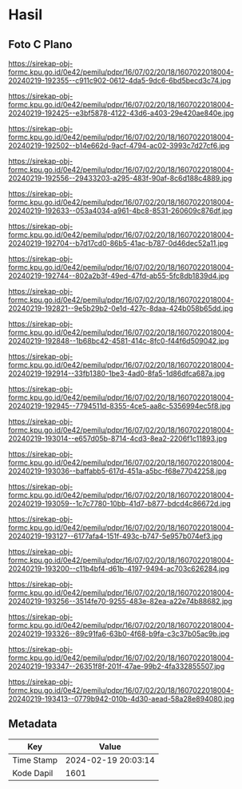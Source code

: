 # Hasil

## Foto C Plano

https://sirekap-obj-formc.kpu.go.id/0e42/pemilu/pdpr/16/07/02/20/18/1607022018004-20240219-192355--c911c902-0612-4da5-9dc6-6bd5becd3c74.jpg

https://sirekap-obj-formc.kpu.go.id/0e42/pemilu/pdpr/16/07/02/20/18/1607022018004-20240219-192425--e3bf5878-4122-43d6-a403-29e420ae840e.jpg

https://sirekap-obj-formc.kpu.go.id/0e42/pemilu/pdpr/16/07/02/20/18/1607022018004-20240219-192502--b14e662d-9acf-4794-ac02-3993c7d27cf6.jpg

https://sirekap-obj-formc.kpu.go.id/0e42/pemilu/pdpr/16/07/02/20/18/1607022018004-20240219-192556--29433203-a295-483f-90af-8c6d188c4889.jpg

https://sirekap-obj-formc.kpu.go.id/0e42/pemilu/pdpr/16/07/02/20/18/1607022018004-20240219-192633--053a4034-a961-4bc8-8531-260609c876df.jpg

https://sirekap-obj-formc.kpu.go.id/0e42/pemilu/pdpr/16/07/02/20/18/1607022018004-20240219-192704--b7d17cd0-86b5-41ac-b787-0d46dec52a11.jpg

https://sirekap-obj-formc.kpu.go.id/0e42/pemilu/pdpr/16/07/02/20/18/1607022018004-20240219-192744--802a2b3f-49ed-47fd-ab55-5fc8db1839d4.jpg

https://sirekap-obj-formc.kpu.go.id/0e42/pemilu/pdpr/16/07/02/20/18/1607022018004-20240219-192821--9e5b29b2-0e1d-427c-8daa-424b058b65dd.jpg

https://sirekap-obj-formc.kpu.go.id/0e42/pemilu/pdpr/16/07/02/20/18/1607022018004-20240219-192848--1b68bc42-4581-414c-8fc0-f44f6d509042.jpg

https://sirekap-obj-formc.kpu.go.id/0e42/pemilu/pdpr/16/07/02/20/18/1607022018004-20240219-192914--33fb1380-1be3-4ad0-8fa5-1d86dfca687a.jpg

https://sirekap-obj-formc.kpu.go.id/0e42/pemilu/pdpr/16/07/02/20/18/1607022018004-20240219-192945--7794511d-8355-4ce5-aa8c-5356994ec5f8.jpg

https://sirekap-obj-formc.kpu.go.id/0e42/pemilu/pdpr/16/07/02/20/18/1607022018004-20240219-193014--e657d05b-8714-4cd3-8ea2-2206f1c11893.jpg

https://sirekap-obj-formc.kpu.go.id/0e42/pemilu/pdpr/16/07/02/20/18/1607022018004-20240219-193036--baffabb5-617d-451a-a5bc-f68e77042258.jpg

https://sirekap-obj-formc.kpu.go.id/0e42/pemilu/pdpr/16/07/02/20/18/1607022018004-20240219-193059--1c7c7780-10bb-41d7-b877-bdcd4c86672d.jpg

https://sirekap-obj-formc.kpu.go.id/0e42/pemilu/pdpr/16/07/02/20/18/1607022018004-20240219-193127--6177afa4-151f-493c-b747-5e957b074ef3.jpg

https://sirekap-obj-formc.kpu.go.id/0e42/pemilu/pdpr/16/07/02/20/18/1607022018004-20240219-193200--c11b4bf4-d61b-4197-9494-ac703c626284.jpg

https://sirekap-obj-formc.kpu.go.id/0e42/pemilu/pdpr/16/07/02/20/18/1607022018004-20240219-193256--3514fe70-9255-483e-82ea-a22e74b88682.jpg

https://sirekap-obj-formc.kpu.go.id/0e42/pemilu/pdpr/16/07/02/20/18/1607022018004-20240219-193326--89c91fa6-63b0-4f68-b9fa-c3c37b05ac9b.jpg

https://sirekap-obj-formc.kpu.go.id/0e42/pemilu/pdpr/16/07/02/20/18/1607022018004-20240219-193347--26351f8f-201f-47ae-99b2-4fa332855507.jpg

https://sirekap-obj-formc.kpu.go.id/0e42/pemilu/pdpr/16/07/02/20/18/1607022018004-20240219-193413--0779b942-010b-4d30-aead-58a28e894080.jpg


## Metadata

| Key        | Value               |
| ---------- | ------------------- |
| Time Stamp | 2024-02-19 20:03:14 |
| Kode Dapil | 1601                |



